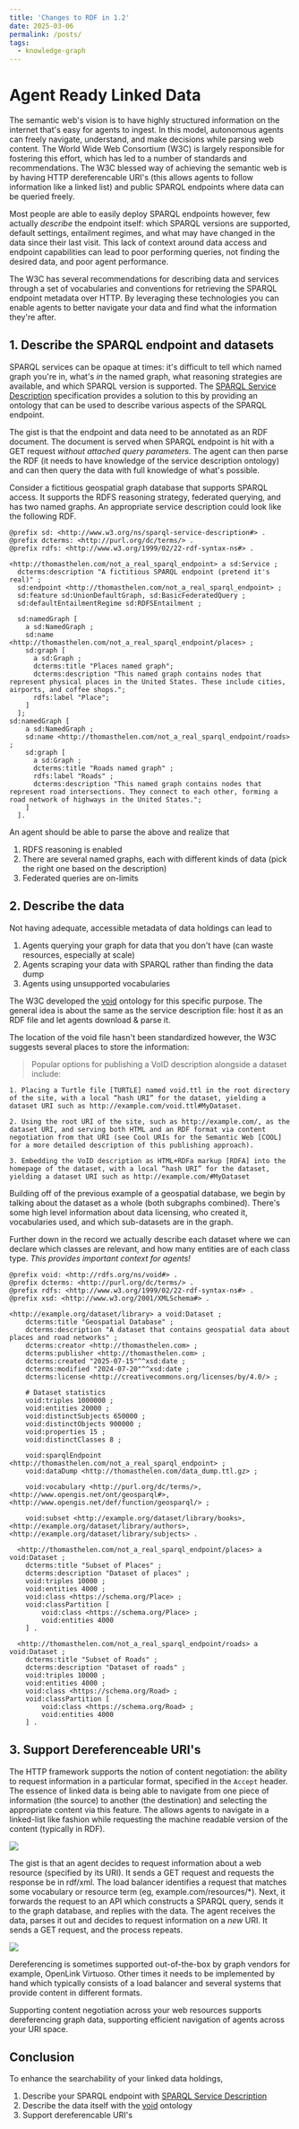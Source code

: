 ```yaml
---
title: 'Changes to RDF in 1.2'
date: 2025-03-06
permalink: /posts/
tags:
  - knowledge-graph
---
```

# Agent Ready Linked Data

The semantic web's vision is to have highly structured information on the internet that's easy for agents to ingest. In this model, autonomous agents can freely navigate, understand, and make  decisions while parsing web content. The World Wide Web Consortium (W3C) is largely responsible for fostering this effort, which has led to a number of standards and recommendations. The W3C blessed way of achieving the semantic web is by having HTTP dereferencable URI's (this allows agents to follow information like a linked list) and public SPARQL endpoints where data can be queried freely. 

Most people are able to easily deploy SPARQL endpoints however, few actually _describe_ the endpoint itself: which SPARQL versions are supported, default settings, entailment regimes, and what may have changed in the data since their last visit. This lack of context around data access and endpoint capabilities can lead to poor performing queries, not finding the desired data, and poor agent performance.

The W3C has several recommendations for describing data and services through a set of vocabularies and conventions for retrieving the SPARQL endpoint metadata over HTTP. By leveraging these technologies you can enable agents to better navigate your data and find what the information they're after.

## 1. Describe the SPARQL endpoint and datasets

SPARQL services can be opaque at times: it's difficult to tell which named graph you're in, what's *in* the named graph, what reasoning strategies are available, and which SPARQL version is supported. The [SPARQL Service Description](https://www.w3.org/TR/sparql11-service-description/) specification provides a solution to this by providing an ontology that can be used to describe various aspects of the SPARQL endpoint.

The gist is that the endpoint and data need to be annotated as an RDF document. The document is served when SPARQL endpoint is hit with a GET request _without attached query parameters_. The agent can then parse the RDF (it needs to have knowledge of the service description ontology) and can then query the data with full knowledge of what's possible.

Consider a fictitious geospatial graph database that supports SPARQL access. It supports the RDFS reasoning strategy, federated querying, and has two named graphs. An appropriate service description could look like the following RDF.

```
@prefix sd: <http://www.w3.org/ns/sparql-service-description#> .
@prefix dcterms: <http://purl.org/dc/terms/> .
@prefix rdfs: <http://www.w3.org/1999/02/22-rdf-syntax-ns#> .

<http://thomasthelen.com/not_a_real_sparql_endpoint> a sd:Service ;
  dcterms:description "A fictitious SPARQL endpoint (pretend it's real)" ;
  sd:endpoint <http://thomasthelen.com/not_a_real_sparql_endpoint> ;
  sd:feature sd:UnionDefaultGraph, sd:BasicFederatedQuery ;
  sd:defaultEntailmentRegime sd:RDFSEntailment ;
  
  sd:namedGraph [
    a sd:NamedGraph ;
    sd:name <http://thomasthelen.com/not_a_real_sparql_endpoint/places> ;
    sd:graph [
      a sd:Graph ;
      dcterms:title "Places named graph";
      dcterms:description "This named graph contains nodes that represent physical places in the United States. These include cities, airports, and coffee shops.";
      rdfs:label "Place";
    ]
  ];
sd:namedGraph [
    a sd:NamedGraph ;
    sd:name <http://thomasthelen.com/not_a_real_sparql_endpoint/roads> ;
    sd:graph [
      a sd:Graph ;
      dcterms:title "Roads named graph" ;
      rdfs:label "Roads" ;
      dcterms:description "This named graph contains nodes that represent road intersections. They connect to each other, forming a road network of highways in the United States.";
    ]
  ].
```

An agent should be able to parse the above and realize that

1. RDFS reasoning is enabled
2. There are several named graphs, each with different kinds of data (pick the right one based on the description)
3. Federated queries are on-limits

## 2. Describe the data

Not having adequate, accessible metadata of data holdings can lead to 

1. Agents querying your graph for data that you don't have (can waste resources, especially at scale)
2. Agents scraping your data with SPARQL rather than finding the data dump
3. Agents using unsupported vocabularies

The W3C developed the [void](https://www.w3.org/TR/void/) ontology for this specific purpose. The general idea is about the same as the service description file: host it as an RDF file and let agents download & parse it.

The location of the void file hasn't been standardized however, the W3C suggests several places to store the information:

> Popular options for publishing a VoID description alongside a dataset include:

    1. Placing a Turtle file [TURTLE] named void.ttl in the root directory of the site, with a local “hash URI” for the dataset, yielding a dataset URI such as http://example.com/void.ttl#MyDataset.

    2. Using the root URI of the site, such as http://example.com/, as the dataset URI, and serving both HTML and an RDF format via content negotiation from that URI (see Cool URIs for the Semantic Web [COOL] for a more detailed description of this publishing approach).

    3. Embedding the VoID description as HTML+RDFa markup [RDFA] into the homepage of the dataset, with a local “hash URI” for the dataset, yielding a dataset URI such as http://example.com/#MyDataset

Building off of the previous example of a geospatial database, we begin by talking about the dataset as a whole (both subgraphs combined). There's some high level information about data licensing, who created it, vocabularies used, and which sub-datasets are in the graph.

Further down in the record we actually describe each dataset where we can declare which classes are relevant, and how many entities are of each class type. *This provides important context for agents!*
```
@prefix void: <http://rdfs.org/ns/void#> .
@prefix dcterms: <http://purl.org/dc/terms/> .
@prefix rdfs: <http://www.w3.org/1999/02/22-rdf-syntax-ns#> .
@prefix xsd: <http://www.w3.org/2001/XMLSchema#> .

<http://example.org/dataset/library> a void:Dataset ;
    dcterms:title "Geospatial Database" ;
    dcterms:description "A dataset that contains geospatial data about places and road networks" ;
    dcterms:creator <http://thomasthelen.com> ;
    dcterms:publisher <http://thomasthelen.com> ;
    dcterms:created "2025-07-15"^^xsd:date ;
    dcterms:modified "2024-07-20"^^xsd:date ;
    dcterms:license <http://creativecommons.org/licenses/by/4.0/> ;
    
    # Dataset statistics
    void:triples 1000000 ;
    void:entities 20000 ;
    void:distinctSubjects 650000 ;
    void:distinctObjects 900000 ;
    void:properties 15 ;
    void:distinctClasses 8 ;
    
    void:sparqlEndpoint <http://thomasthelen.com/not_a_real_sparql_endpoint> ;
    void:dataDump <http://thomasthelen.com/data_dump.ttl.gz> ;

    void:vocabulary <http://purl.org/dc/terms/>, <http://www.opengis.net/ont/geosparql#>, <http://www.opengis.net/def/function/geosparql/> ;

    void:subset <http://example.org/dataset/library/books>, <http://example.org/dataset/library/authors>, <http://example.org/dataset/library/subjects> .

  <http://thomasthelen.com/not_a_real_sparql_endpoint/places> a void:Dataset ;
    dcterms:title "Subset of Places" ;
    dcterms:description "Dataset of places" ;
    void:triples 10000 ;
    void:entities 4000 ;
    void:class <https://schema.org/Place> ;
    void:classPartition [
        void:class <https://schema.org/Place> ;
        void:entities 4000
    ] .

  <http://thomasthelen.com/not_a_real_sparql_endpoint/roads> a void:Dataset ;
    dcterms:title "Subset of Roads" ;
    dcterms:description "Dataset of roads" ;
    void:triples 10000 ;
    void:entities 4000 ;
    void:class <https://schema.org/Road> ;
    void:classPartition [
        void:class <https://schema.org/Road> ;
        void:entities 4000
    ] .
  ```

## 3. Support Dereferenceable URI's

The HTTP framework supports the notion of content negotiation: the ability to request information in a particular format, specified in the `Accept` header. The essence of linked data is being able to navigate from one piece of information (the source) to another (the destination) and selecting the appropriate content via this feature. The allows agents to navigate in a linked-list like fashion while requesting the machine readable version of the content (typically in RDF).

![](../images/posts/ai-ready/node-deref.svg)

The gist is that an agent decides to request information about a web resource (specified by its URI). It sends a GET request and requests the response be in rdf/xml. The load balancer identifies a request that matches some vocabulary or resource term (eg, example.com/resources/*). Next, it forwards the request to an API which constructs a SPARQL query, sends it to the graph database, and replies with the data. The agent receives the data, parses it out and decides to request information on a *new* URI. It sends a GET request, and the process repeats.

![](../images/posts/ai-ready/cn-stack.svg)

Dereferencing is sometimes supported out-of-the-box by graph vendors for example, OpenLink Virtuoso. Other times it needs to be implemented by hand which typically consists of a load balancer and several systems that provide content in different formats.

Supporting content negotiation across your web resources supports dereferencing graph data, supporting efficient navigation of agents across your URI space.

## Conclusion

To enhance the searchability of your linked data holdings,

1. Describe your SPARQL endpoint with [SPARQL Service Description](https://www.w3.org/TR/sparql11-service-description/)
1. Describe the data itself with the [void](https://www.w3.org/TR/void/) ontology
1. Support dereferencable URI's
